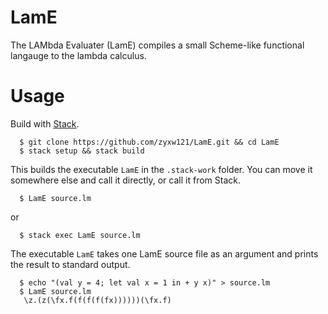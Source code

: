 # LamE
The LAMbda Evaluater (LamE) compiles a small Scheme-like functional langauge to the lambda calculus. 


# Usage
Build with [Stack](https://docs.haskellstack.org/en/stable/README/).

```
  $ git clone https://github.com/zyxw121/LamE.git && cd LamE
  $ stack setup && stack build  
```

This builds the executable `LamE` in the `.stack-work` folder. You can move it somewhere else and call it directly, or call it from Stack.

```
  $ LamE source.lm
```
or
```
  $ stack exec LamE source.lm
```
The executable `LamE` takes one LamE source file as an argument and prints the result to standard output.

```
  $ echo "(val y = 4; let val x = 1 in + y x)" > source.lm
  $ LamE source.lm
   \z.(z(\fx.f(f(f(f(fx))))))(\fx.f)
```


